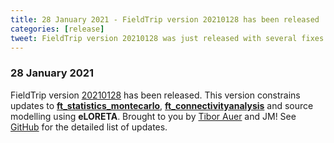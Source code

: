 ```yaml
---
title: 28 January 2021 - FieldTrip version 20210128 has been released
categories: [release]
tweet: FieldTrip version 20210128 was just released with several fixes to our statistics arsenal and source analysis. Thanks @TiborAuer and the one (and only?) Jan Mathijs! See http://www.fieldtriptoolbox.org/#28-january-2021
---
```


### 28 January 2021

FieldTrip version [20210128](http://github.com/fieldtrip/fieldtrip/releases/tag/20210128) has been released. This version constrains updates to **[ft_statistics_montecarlo](/reference/ft_statistics_montecarlo)**, **[ft_connectivityanalysis](/reference/ft_connectivityanalysis)** and source modelling using **eLORETA**. Brought to you by [Tibor Auer](https://github.com/tiborauer) and JM! See [GitHub](https://github.com/fieldtrip/fieldtrip/compare/20210121...20210128) for the detailed list of updates.
